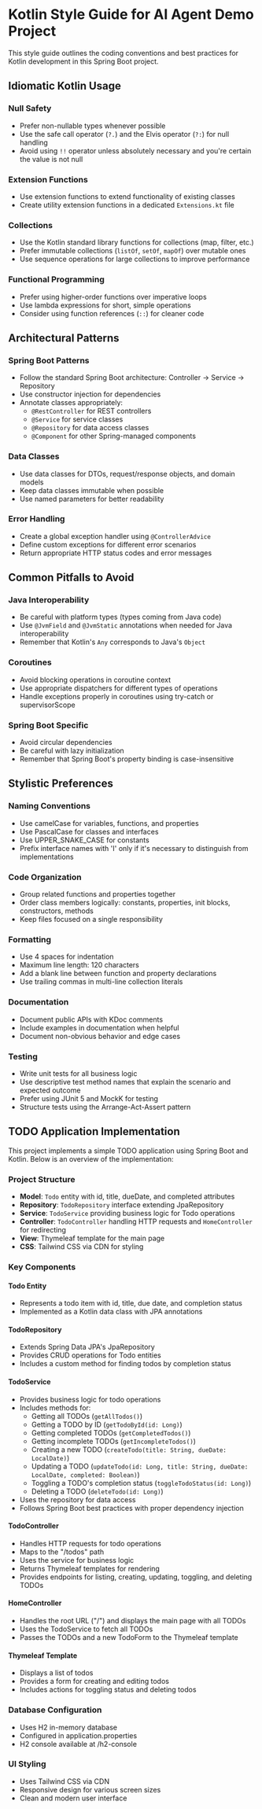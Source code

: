 # Kotlin Style Guide for AI Agent Demo Project

This style guide outlines the coding conventions and best practices for Kotlin development in this Spring Boot project.

## Idiomatic Kotlin Usage

### Null Safety
- Prefer non-nullable types whenever possible
- Use the safe call operator (`?.`) and the Elvis operator (`?:`) for null handling
- Avoid using `!!` operator unless absolutely necessary and you're certain the value is not null

### Extension Functions
- Use extension functions to extend functionality of existing classes
- Create utility extension functions in a dedicated `Extensions.kt` file

### Collections
- Use the Kotlin standard library functions for collections (map, filter, etc.)
- Prefer immutable collections (`listOf`, `setOf`, `mapOf`) over mutable ones
- Use sequence operations for large collections to improve performance

### Functional Programming
- Prefer using higher-order functions over imperative loops
- Use lambda expressions for short, simple operations
- Consider using function references (`::`) for cleaner code

## Architectural Patterns

### Spring Boot Patterns
- Follow the standard Spring Boot architecture: Controller -> Service -> Repository
- Use constructor injection for dependencies
- Annotate classes appropriately:
  - `@RestController` for REST controllers
  - `@Service` for service classes
  - `@Repository` for data access classes
  - `@Component` for other Spring-managed components

### Data Classes
- Use data classes for DTOs, request/response objects, and domain models
- Keep data classes immutable when possible
- Use named parameters for better readability

### Error Handling
- Create a global exception handler using `@ControllerAdvice`
- Define custom exceptions for different error scenarios
- Return appropriate HTTP status codes and error messages

## Common Pitfalls to Avoid

### Java Interoperability
- Be careful with platform types (types coming from Java code)
- Use `@JvmField` and `@JvmStatic` annotations when needed for Java interoperability
- Remember that Kotlin's `Any` corresponds to Java's `Object`

### Coroutines
- Avoid blocking operations in coroutine context
- Use appropriate dispatchers for different types of operations
- Handle exceptions properly in coroutines using try-catch or supervisorScope

### Spring Boot Specific
- Avoid circular dependencies
- Be careful with lazy initialization
- Remember that Spring Boot's property binding is case-insensitive

## Stylistic Preferences

### Naming Conventions
- Use camelCase for variables, functions, and properties
- Use PascalCase for classes and interfaces
- Use UPPER_SNAKE_CASE for constants
- Prefix interface names with 'I' only if it's necessary to distinguish from implementations

### Code Organization
- Group related functions and properties together
- Order class members logically: constants, properties, init blocks, constructors, methods
- Keep files focused on a single responsibility

### Formatting
- Use 4 spaces for indentation
- Maximum line length: 120 characters
- Add a blank line between function and property declarations
- Use trailing commas in multi-line collection literals

### Documentation
- Document public APIs with KDoc comments
- Include examples in documentation when helpful
- Document non-obvious behavior and edge cases

### Testing
- Write unit tests for all business logic
- Use descriptive test method names that explain the scenario and expected outcome
- Prefer using JUnit 5 and MockK for testing
- Structure tests using the Arrange-Act-Assert pattern

## TODO Application Implementation

This project implements a simple TODO application using Spring Boot and Kotlin. Below is an overview of the implementation:

### Project Structure

- **Model**: `Todo` entity with id, title, dueDate, and completed attributes
- **Repository**: `TodoRepository` interface extending JpaRepository
- **Service**: `TodoService` providing business logic for Todo operations
- **Controller**: `TodoController` handling HTTP requests and `HomeController` for redirecting
- **View**: Thymeleaf template for the main page
- **CSS**: Tailwind CSS via CDN for styling

### Key Components

#### Todo Entity
- Represents a todo item with id, title, due date, and completion status
- Implemented as a Kotlin data class with JPA annotations

#### TodoRepository
- Extends Spring Data JPA's JpaRepository
- Provides CRUD operations for Todo entities
- Includes a custom method for finding todos by completion status

#### TodoService
- Provides business logic for todo operations
- Includes methods for:
  - Getting all TODOs (`getAllTodos()`)
  - Getting a TODO by ID (`getTodoById(id: Long)`)
  - Getting completed TODOs (`getCompletedTodos()`)
  - Getting incomplete TODOs (`getIncompleteTodos()`)
  - Creating a new TODO (`createTodo(title: String, dueDate: LocalDate)`)
  - Updating a TODO (`updateTodo(id: Long, title: String, dueDate: LocalDate, completed: Boolean)`)
  - Toggling a TODO's completion status (`toggleTodoStatus(id: Long)`)
  - Deleting a TODO (`deleteTodo(id: Long)`)
- Uses the repository for data access
- Follows Spring Boot best practices with proper dependency injection

#### TodoController
- Handles HTTP requests for todo operations
- Maps to the "/todos" path
- Uses the service for business logic
- Returns Thymeleaf templates for rendering
- Provides endpoints for listing, creating, updating, toggling, and deleting TODOs

#### HomeController
- Handles the root URL ("/") and displays the main page with all TODOs
- Uses the TodoService to fetch all TODOs
- Passes the TODOs and a new TodoForm to the Thymeleaf template

#### Thymeleaf Template
- Displays a list of todos
- Provides a form for creating and editing todos
- Includes actions for toggling status and deleting todos

### Database Configuration
- Uses H2 in-memory database
- Configured in application.properties
- H2 console available at /h2-console

### UI Styling
- Uses Tailwind CSS via CDN
- Responsive design for various screen sizes
- Clean and modern user interface
